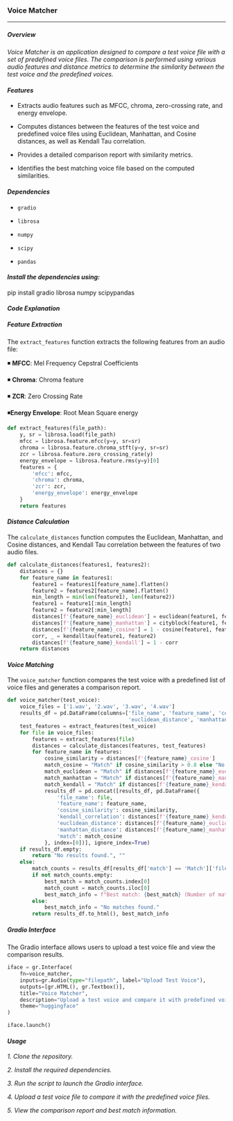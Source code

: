 ### **Voice Matcher**

---

##### **Overview**

*Voice Matcher is an application designed to compare a test voice file with a set of predefined voice files. The comparison is performed using various audio features and distance metrics to determine the similarity between the test voice and the predefined voices.*

#### *Features*

- Extracts audio features such as MFCC, chroma, zero-crossing rate, and energy envelope.

- Computes distances between the features of the test voice and predefined voice files using Euclidean, Manhattan, and Cosine distances, as well as Kendall Tau correlation.

- Provides a detailed comparison report with similarity metrics.

- Identifies the best matching voice file based on the computed similarities.


#### *Dependencies*

- `gradio`

- `librosa`

- `numpy`

- `scipy`

- `pandas`

#### *Install the dependencies using:*


pip install gradio librosa numpy scipypandas

#### *Code Explanation*


##### *Feature Extraction*



The `extract_features` function extracts the following features from an audio file:

◾ **MFCC**: Mel Frequency Cepstral  Coefficients

◾ **Chroma**: Chroma feature

◾ **ZCR**: Zero Crossing Rate

◾**Energy Envelope**: Root Mean Square energy


```python
def extract_features(file_path):
    y, sr = librosa.load(file_path)
    mfcc = librosa.feature.mfcc(y=y, sr=sr)
    chroma = librosa.feature.chroma_stft(y=y, sr=sr)
    zcr = librosa.feature.zero_crossing_rate(y)
    energy_envelope = librosa.feature.rms(y=y)[0]
    features = {
        'mfcc': mfcc,
        'chroma': chroma,
        'zcr': zcr,
        'energy_envelope': energy_envelope
    }
    return features
```

#### *Distance Calculation*

The `calculate_distances` function computes the Euclidean, Manhattan, and Cosine distances, and Kendall Tau correlation between the features of two audio files.
```python
def calculate_distances(features1, features2):
    distances = {}
    for feature_name in features1:
        feature1 = features1[feature_name].flatten()
        feature2 = features2[feature_name].flatten()
        min_length = min(len(feature1), len(feature2))
        feature1 = feature1[:min_length]
        feature2 = feature2[:min_length]
        distances[f'{feature_name}_euclidean'] = euclidean(feature1, feature2)
        distances[f'{feature_name}_manhattan'] = cityblock(feature1, feature2)
        distances[f'{feature_name}_cosine'] = 1 - cosine(feature1, feature2)
        corr, _ = kendalltau(feature1, feature2)
        distances[f'{feature_name}_kendall'] = 1 - corr
    return distances
```

#### *Voice Matching*


The `voice_matcher` function compares the test voice with a predefined list of voice files and generates a comparison report.
```python
def voice_matcher(test_voice):
    voice_files = ['1.wav', '2.wav', '3.wav', '4.wav']
    results_df = pd.DataFrame(columns=['file_name', 'feature_name', 'cosine_similarity', 'kendall_correlation',
                                       'euclidean_distance', 'manhattan_distance', 'match'])
    test_features = extract_features(test_voice)
    for file in voice_files:
        features = extract_features(file)
        distances = calculate_distances(features, test_features)
        for feature_name in features:
            cosine_similarity = distances[f'{feature_name}_cosine']
            match_cosine = "Match" if cosine_similarity > 0.8 else "No Match"
            match_euclidean = "Match" if distances[f'{feature_name}_euclidean'] < 0.5 else "No Match"
            match_manhattan = "Match" if distances[f'{feature_name}_manhattan'] < 2.0 else "No Match"
            match_kendall = "Match" if distances[f'{feature_name}_kendall'] < 0.4 else "No Match"
            results_df = pd.concat([results_df, pd.DataFrame({
                'file_name': file,
                'feature_name': feature_name,
                'cosine_similarity': cosine_similarity,
                'kendall_correlation': distances[f'{feature_name}_kendall'],
                'euclidean_distance': distances[f'{feature_name}_euclidean'],
                'manhattan_distance': distances[f'{feature_name}_manhattan'],
                'match': match_cosine
            }, index=[0])], ignore_index=True)
    if results_df.empty:
        return "No results found.", ""
    else:
        match_counts = results_df[results_df['match'] == 'Match']['file_name'].value_counts()
        if not match_counts.empty:
            best_match = match_counts.index[0]
            match_count = match_counts.iloc[0]
            best_match_info = f"Best match: {best_match} (Number of matches: {match_count})"
        else:
            best_match_info = "No matches found."
        return results_df.to_html(), best_match_info
```

##### *Gradio Interface*


The Gradio interface allows users to upload a test voice file and view the comparison results.
```python
iface = gr.Interface(
    fn=voice_matcher,
    inputs=gr.Audio(type="filepath", label="Upload Test Voice"),
    outputs=[gr.HTML(), gr.Textbox()],
    title="Voice Matcher",
    description="Upload a test voice and compare it with predefined voice files.",
    theme="huggingface"
)

iface.launch()
```

#### *Usage*

*1. Clone the repository.*

*2. Install the required dependencies.*

*3. Run the script to launch the Gradio interface.*

*4. Upload a test voice file to compare it with the predefined voice files.*

*5. View the comparison report and best match information.*




